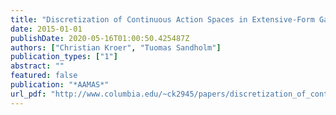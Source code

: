 ```yaml
---
title: "Discretization of Continuous Action Spaces in Extensive-Form Games"
date: 2015-01-01
publishDate: 2020-05-16T01:00:50.425487Z
authors: ["Christian Kroer", "Tuomas Sandholm"]
publication_types: ["1"]
abstract: ""
featured: false
publication: "*AAMAS*"
url_pdf: "http://www.columbia.edu/~ck2945/papers/discretization_of_continuous_action_spaces_aamas15.pdf"
---
```


